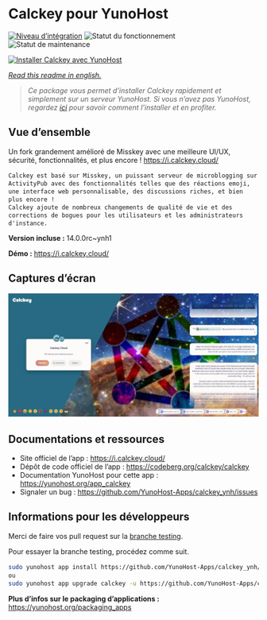 <!--
N.B.: This README was automatically generated by https://github.com/YunoHost/apps/tree/master/tools/README-generator
It shall NOT be edited by hand.
-->

# Calckey pour YunoHost

[![Niveau d’intégration](https://dash.yunohost.org/integration/calckey.svg)](https://dash.yunohost.org/appci/app/calckey) ![Statut du fonctionnement](https://ci-apps.yunohost.org/ci/badges/calckey.status.svg) ![Statut de maintenance](https://ci-apps.yunohost.org/ci/badges/calckey.maintain.svg)

[![Installer Calckey avec YunoHost](https://install-app.yunohost.org/install-with-yunohost.svg)](https://install-app.yunohost.org/?app=calckey)

*[Read this readme in english.](./README.md)*

> *Ce package vous permet d’installer Calckey rapidement et simplement sur un serveur YunoHost.
Si vous n’avez pas YunoHost, regardez [ici](https://yunohost.org/#/install) pour savoir comment l’installer et en profiter.*

## Vue d’ensemble

Un fork grandement amélioré de Misskey avec une meilleure UI/UX, sécurité, fonctionnalités, et plus encore ! https://i.calckey.cloud/


    Calckey est basé sur Misskey, un puissant serveur de microblogging sur ActivityPub avec des fonctionnalités telles que des réactions emoji, une interface web personnalisable, des discussions riches, et bien plus encore !
    Calckey ajoute de nombreux changements de qualité de vie et des corrections de bogues pour les utilisateurs et les administrateurs d'instance.


**Version incluse :** 14.0.0rc~ynh1

**Démo :** https://i.calckey.cloud/

## Captures d’écran

![Capture d’écran de Calckey](./doc/screenshots/screenshot-calckey.png)

## Documentations et ressources

* Site officiel de l’app : <https://i.calckey.cloud/>
* Dépôt de code officiel de l’app : <https://codeberg.org/calckey/calckey>
* Documentation YunoHost pour cette app : <https://yunohost.org/app_calckey>
* Signaler un bug : <https://github.com/YunoHost-Apps/calckey_ynh/issues>

## Informations pour les développeurs

Merci de faire vos pull request sur la [branche testing](https://github.com/YunoHost-Apps/calckey_ynh/tree/testing).

Pour essayer la branche testing, procédez comme suit.

``` bash
sudo yunohost app install https://github.com/YunoHost-Apps/calckey_ynh/tree/testing --debug
ou
sudo yunohost app upgrade calckey -u https://github.com/YunoHost-Apps/calckey_ynh/tree/testing --debug
```

**Plus d’infos sur le packaging d’applications :** <https://yunohost.org/packaging_apps>
